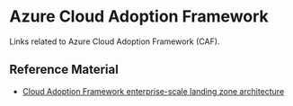 # Azure Cloud Adoption Framework
Links related to Azure Cloud Adoption Framework (CAF).

## Reference Material
- [Cloud Adoption Framework enterprise-scale landing zone architecture](https://docs.microsoft.com/en-us/azure/cloud-adoption-framework/ready/enterprise-scale/architecture)
